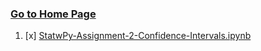 ### [Go to Home Page](https://github.com/celik-muhammed)

01. [x] [StatwPy-Assignment-2-Confidence-Intervals.ipynb](./00-Assignments/StatwPy-Assignment-2-Confidence-Intervals.ipynb)
